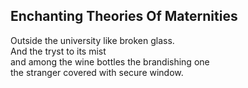 Enchanting Theories Of Maternities
----------------------------------
Outside the university like broken glass.  
And the tryst to its mist  
and among the wine bottles the brandishing one  
the stranger covered with secure window.  
